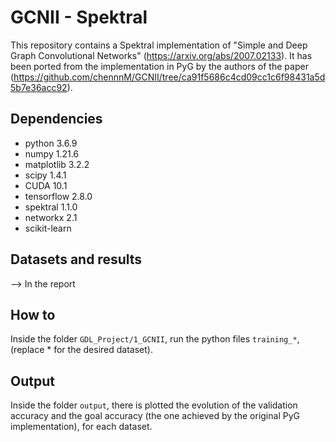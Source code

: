 # GCNII - Spektral

This repository contains a Spektral implementation of "Simple and Deep Graph Convolutional Networks" (https://arxiv.org/abs/2007.02133). It has been ported from the implementation in PyG by the authors of the paper (https://github.com/chennnM/GCNII/tree/ca91f5686c4cd09cc1c6f98431a5d5b7e36acc92).

## Dependencies
- python 3.6.9
- numpy 1.21.6
- matplotlib 3.2.2
- scipy 1.4.1
- CUDA 10.1
- tensorflow 2.8.0
- spektral 1.1.0
- networkx 2.1
- scikit-learn

## Datasets and results
--> In the report

## How to
Inside the folder `GDL_Project/1_GCNII`, run the python files `training_*`, (replace * for the desired dataset).

## Output
Inside the folder `output`, there is plotted the evolution of the validation accuracy and the goal accuracy (the one achieved by the original PyG implementation), for each dataset.




























